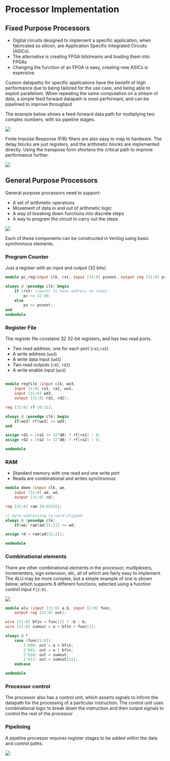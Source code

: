 # Processor Implementation

## Fixed Purpose Processors

- Digital circuits designed to implement a specific application, when fabricated so silicon, are Application Specific Integrated Circuits (ASICs).
- The alternative is creating FPGA bitstreams and loading them into FPGAs
- Changing the function of an FPGA is easy, creating new ASICs is expensive.

Custom datapaths for specific applications have the benefit of high performance due to being tailored for the use case, and being able to exploit parallelism. When repeating the same computation on a stream of data, a simple feed forward datapath is most performant, and can be pipelined to improve throughput

The example below shows a feed-forward data path for multiplying two complex numbers, with six pipeline stages.

![](./img/complex-mul.png)

Finite Impulse Response (FIR) filters are also easy to map to hardware. The delay blocks are just registers, and the arithmetic blocks are implemented directly. Using the transpose form shortens the critical path to improve performance further.

![](./img/fir.png)

## General Purpose Processors

General purpose processors need to support:

- A set of arithmetic operations
- Movement of data in and out of arithmetic logic
- A way of breaking down functions into discrete steps
- A way to program the circuit to carry out the steps

![](./img/processor.png)

Each of these components can be constructed in Verilog using basic synchronous elements.

### Program Counter

Just a register with an input and output (32 bits).

```verilog
module pc_reg(input clk, rst, input [31:0] pcnext, output reg [31:0] pc);

always @ (posedge clk) begin
    if (rst) //point to base address on reset
        pc <= 32'd0;
    else
        ps <= pcnext;
end
endmodule
```

### Register File

The register file constains 32 32-bit registers, and has two read ports.

- Two read address, one for each port (`ra1`,`ra2`)
- A write address (`wa3`)
- A write data input (`wd3`)
- Two read outputs (`rd1`, `rd2`)
- A write enable input (`we3`)

```verilog

module regfile (input clk, we3,
    input [4:0] ra1, ra2, wa3,
    input [31:0] wd3,
    output [31:0] rd1, rd2);

reg [31:0] rf [0:31];

always @ (posedge clk) begin
    if(we3) rf[wa3] <= wd3;
end

assign rd1 = (ra1 != 32’d0) ? rf[ra1] : 0;
assign rd2 = (ra2 != 32’d0) ? rf[ra2] : 0;

endmodule
```

### RAM

- Standard memory with one read and one write port
- Reads are combinational and writes synchronous

```verilog
module dmem (input clk, we,
    input [31:0] ad, wd,
    output [31:0] rd);

reg [31:0] ram [0:65535];

// byte-addressing to word-aligned
always @ (posedge clk)
    if(we) ram[ad[31:2]] <= wd;

assign rd = ram[ad[31:2]];

endmodule
```

### Combinational elements

There are other combinational elements in the processor, multiplexers, incrementers, sign extension, etc, all of which are fairly easy to implement. The ALU may be more complex, but a simple example of one is shown below, which supports 8 different functions, selected using a function control input `F[2:0]`.

![](./img/alu.png)

```verilog
module alu (input [31:0] a,b, input [2:0] func,
    output reg [31:0] out);

wire [31:0] bfin = func[2] ? ~b : b;
wire [31:0] sumout = a + bfin + func[2];

always @ *
    case (func[1:0])
        2'b00: out = a & bfin;
        2'b01: out = a | bfin;
        2'b10: out = sumout;
        2'b11: out = sumout[31];
    endcase

endmodule
```

### Processor control

The processor also has a control unit, which asserts signals to inform the datapath for the processing of a particular instruction. The control unit uses combinational logic to break down the instruction and then output signals to control the rest of the processor

### Pipelining

A pipeline processor requires register stages to be added within the data and control paths.

![](./img/pipeline-processor.png)
